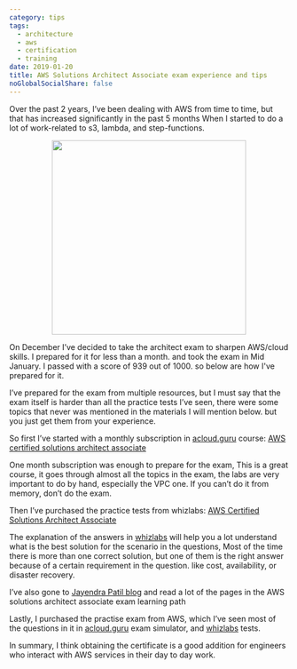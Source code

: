```yaml
---
category: tips
tags:
  - architecture
  - aws
  - certification
  - training
date: 2019-01-20
title: AWS Solutions Architect Associate exam experience and tips
noGlobalSocialShare: false
---
```

<span dir=rtl><social-share :networks="['email', 'facebook', 'twitter', 'linkedin']" /></span>
Over the past 2 years, I’ve been dealing with AWS from time to time, but that has increased significantly in the past 5 
months When I started to do a lot of work-related to s3, lambda, and step-functions.
<!-- more -->
<div style="text-align: center;"><img src="/assets/img/aws-solutions-architect-experience/AWS-Certified-Solutions-Architect-Associate-certificate-300x232.jpg" width=350></div>



On December I’ve decided to take the architect exam to sharpen AWS/cloud skills. I prepared for it for less than a month. 
and took the exam in Mid January. I passed with a score of 939 out of 1000. so below are how I've prepared for it.

I’ve prepared for the exam from multiple resources, but I must say that the exam itself is harder than all the practice tests I’ve seen, 
there were some topics that never was mentioned in the materials I will mention below. but you just get them from your experience.

So first I’ve started with a monthly subscription in [acloud.guru](https://acloud.guru) course: [AWS certified solutions architect associate](https://acloud.guru/learn/aws-certified-solutions-architect-associate)

One month subscription was enough to prepare for the exam, This is a great course, it goes through almost all the topics in the exam, 
the labs are very important to do by hand, especially the VPC one. If you can’t do it from memory, don’t do the exam.

Then I’ve purchased the practice tests from whizlabs: [AWS Certified Solutions Architect Associate](https://www.whizlabs.com/aws-solutions-architect-associate/)

The explanation of the answers in [whizlabs](https://www.whizlabs.com/) will help you a lot understand what is the best solution for the scenario in the questions, 
Most of the time there is more than one correct solution, but one of them is the right answer because of a certain requirement in the question. like cost, availability, or disaster recovery.

I’ve also gone to [Jayendra Patil blog](https://jayendrapatil.com/aws-solutions-architect-associate-feb-2018-exam-learning-path/) and read a lot of the pages in the AWS solutions architect associate exam learning path 

Lastly, I purchased the practise exam from AWS, which I’ve seen most of the questions in it in [acloud.guru](https://acloud.guru) exam simulator, and [whizlabs](https://www.whizlabs.com/) tests.

In summary, I think obtaining the certificate is a good addition for engineers who interact with AWS services in their day to day work.